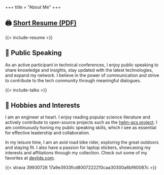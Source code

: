 +++
title = "About Me"
+++

## 🖨️ [Short Resume (PDF)](https://hayorov.me/cv/alex-khaerov-resume-latest.pdf)

{{< include-resume >}}

## 📢 Public Speaking

As an active participant in technical conferences, I enjoy public speaking to share knowledge and insights, stay updated with the latest technologies, and expand my network. I believe in the power of communication and strive to contribute to the tech community through meaningful dialogues.

{{< include-talks >}}

## 🧩 Hobbies and Interests

I am an engineer at heart. I enjoy reading popular science literature and actively contribute to open-source projects such as the [helm-gcs project](https://github.com/hayorov/helm-gcs). I am continuously honing my public speaking skills, which I see as essential for effective leadership and collaboration.

In my leisure time, I am an avid road bike rider, exploring the great outdoors and staying fit. I also have a passion for laptop stickers, showcasing my interests and affiliations through my collection. Check out some of my favorites at [devlids.com](https://devlids.com/lids/hayorov).

{{< strava 39930728 17a9e3933fcd8007222210caa30300a6bf60087c >}}

